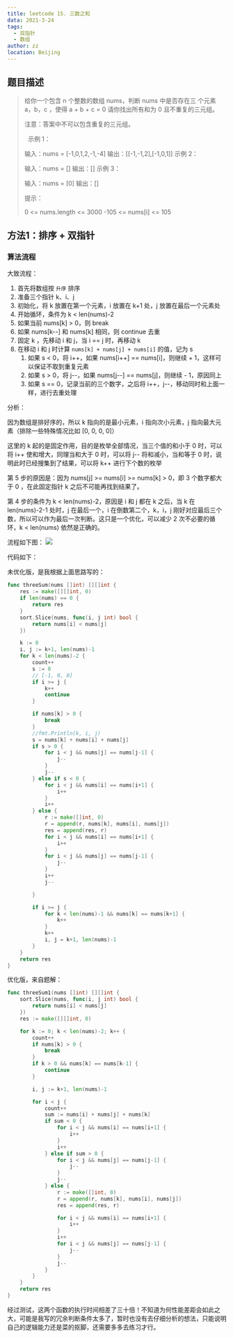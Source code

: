 ```yaml
---
title: leetcode 15. 三数之和
data: 2021-3-24
tags: 
  - 双指针
  - 数组
author: zz
location: Beijing
---
```



## 题目描述

> 给你一个包含 n 个整数的数组 nums，判断 nums 中是否存在三
> 个元素 a，b，c ，使得 a + b + c = 0 
> 请你找出所有和为 0 且不重复的三元组。
>
> 注意：答案中不可以包含重复的三元组。
>
> 
> 示例 1：
>
> 输入：nums = [-1,0,1,2,-1,-4]
> 输出：[[-1,-1,2],[-1,0,1]]
> 示例 2：
>
> 输入：nums = []
> 输出：[]
> 示例 3：
>
> 输入：nums = [0]
> 输出：[]
> 
>
> 提示：
>
> 0 <= nums.length <= 3000
> -105 <= nums[i] <= 105
>

## 方法1：排序 + 双指针

### 算法流程

大致流程：

1. 首先将数组按 `升序` 排序
2. 准备三个指针 k、i、j
3. 初始化，将 k 放置在第一个元素，i 放置在 k+1 处，j 放置在最后一个元素处
4. 开始循环，条件为 k < len(nums)-2
5. 如果当前 nums[k] > 0，则 break
6. 如果 nums[k--] 和 nums[k] 相同，则 continue 去重
7. 固定 k ，先移动 i 和 j，当 i == j 时，再移动 k 
8. 在移动 i 和 j 时计算 `nums[k] + nums[j] + nums[i]` 的值，记为 s
	1. 如果 s < 0，将 i++，如果 nums[i++] == nums[i]，则继续 + 1，这样可以保证不取到重复元素
	2. 如果 s > 0，将 j--，如果 nums[j--] == nums[j]，则继续 - 1，原因同上
	3. 如果 s == 0，记录当前的三个数字，之后将 i++，j--，移动同时和上面一样，进行去重处理

分析：

因为数组是排好序的，所以 k 指向的是最小元素，i 指向次小元素，j 指向最大元素（排除一些特殊情况比如 [0, 0, 0, 0]）

这里的 k 起的是固定作用，目的是枚举全部情况，当三个值的和小于 0 时，可以将 i++ 使和增大，同理当和大于 0 时，可以将 j-- 将和减小，当和等于 0 时，说明此时已经搜集到了结果，可以将 k++ 进行下个数的枚举

第 5 步的原因是：因为 nums[j] >= nums[i] >= nums[k] > 0，即 3 个数字都大于 0 ，在此固定指针 k 之后不可能再找到结果了。

第 4 步的条件为 k < len(nums)-2，原因是 i 和 j 都在 k 之后，当 k 在 len(nums)-2-1 处时，j 在最后一个，i 在倒数第二个，k，i，j 刚好对应最后三个数，所以可以作为最后一次判断。这只是一个优化，可以减少 2 次不必要的循环，k < len(nums) 依然是正确的。

流程如下图：
![](../.vuepress/public/leet15_three_sum.png)


代码如下：

未优化版，是我根据上面思路写的：

```go
func threeSum(nums []int) [][]int {
	res := make([][]int, 0)
	if len(nums) == 0 {
		return res
	}
	sort.Slice(nums, func(i, j int) bool {
		return nums[i] < nums[j]
	})

	k := 0
	i, j := k+1, len(nums)-1
	for k < len(nums)-2 {
		count++
		s := 0
		// [-1, 0, 0]
		if i >= j {
			k++
			continue
		}

		if nums[k] > 0 {
			break
		}
		//fmt.Println(k, i, j)
		s = nums[k] + nums[i] + nums[j]
		if s > 0 {
			for i < j && nums[j] == nums[j-1] {
				j--
			}
			j--
		} else if s < 0 {
			for i < j && nums[i] == nums[i+1] {
				i++
			}
			i++
		} else {
			r := make([]int, 0)
			r = append(r, nums[k], nums[i], nums[j])
			res = append(res, r)
			for i < j && nums[i] == nums[i+1] {
				i++
			}
			for i < j && nums[j] == nums[j-1] {
				j--
			}
			i++
			j--

		}

		if i >= j {
			for k < len(nums)-1 && nums[k] == nums[k+1] {
				k++
			}
			k++
			i, j = k+1, len(nums)-1
		}
	}
	return res
}	
```

优化版，来自题解：

```go
func threeSum1(nums []int) [][]int {
	sort.Slice(nums, func(i, j int) bool {
		return nums[i] < nums[j]
	})
	res := make([][]int, 0)

	for k := 0; k < len(nums)-2; k++ {
		count++
		if nums[k] > 0 {
			break
		}
		if k > 0 && nums[k] == nums[k-1] {
			continue
		}

		i, j := k+1, len(nums)-1

		for i < j {
			count++
			sum := nums[i] + nums[j] + nums[k]
			if sum < 0 {
				for i < j && nums[i] == nums[i+1] {
					i++
				}
				i++
			} else if sum > 0 {
				for i < j && nums[j] == nums[j-1] {
					j--
				}
				j--
			} else {
				r := make([]int, 0)
				r = append(r, nums[k], nums[i], nums[j])
				res = append(res, r)

				for i < j && nums[i] == nums[i+1] {
					i++
				}
				i++
				for i < j && nums[j] == nums[j-1] {
					j--
				}
				j--
			}
		}
	}
	return res
}
```

经过测试，这两个函数的执行时间相差了三十倍！不知道为何性能差距会如此之大，可能是我写的冗余判断条件太多了，暂时也没有去仔细分析的想法，只能说明自己的逻辑能力还是菜的抠脚，还需要多多去练习才行。



<Vssue :title="$title" />